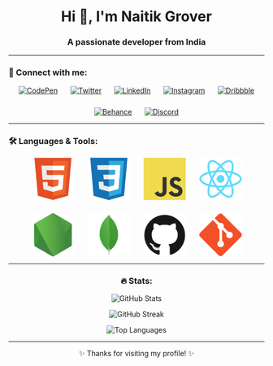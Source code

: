 <h1 align="center">Hi 👋, I'm Naitik Grover</h1>
<h3 align="center">A passionate developer from India</h3>

---

<h3 align="left">🚀 Connect with me:</h3>
<div align="center" style="display: flex; flex-wrap: wrap; gap: 25px; justify-content: center;">
    <a href="https://codepen.io/naitik-grover" target="_blank"><img src="https://raw.githubusercontent.com/rahuldkjain/github-profile-readme-generator/master/src/images/icons/Social/codepen.svg" alt="CodePen" height="70" width="70"/></a>
    <a href="https://twitter.com/naitikgrover" target="_blank"><img src="https://raw.githubusercontent.com/rahuldkjain/github-profile-readme-generator/master/src/images/icons/Social/twitter.svg" alt="Twitter" height="70" width="70"/></a>
    <a href="https://linkedin.com/in/naitik-grover-506632350" target="_blank"><img src="https://raw.githubusercontent.com/rahuldkjain/github-profile-readme-generator/master/src/images/icons/Social/linked-in-alt.svg" alt="LinkedIn" height="70" width="70"/></a>
    <a href="https://instagram.com/hunterx.dev" target="_blank"><img src="https://raw.githubusercontent.com/rahuldkjain/github-profile-readme-generator/master/src/images/icons/Social/instagram.svg" alt="Instagram" height="70" width="70"/></a>
    <a href="https://dribbble.com/naitikgrover" target="_blank"><img src="https://raw.githubusercontent.com/rahuldkjain/github-profile-readme-generator/master/src/images/icons/Social/dribbble.svg" alt="Dribbble" height="70" width="70"/></a>
    <a href="https://www.behance.net/naitikgrover" target="_blank"><img src="https://raw.githubusercontent.com/rahuldkjain/github-profile-readme-generator/master/src/images/icons/Social/behance.svg" alt="Behance" height="70" width="70"/></a>
    <a href="https://discord.gg/EK4V8ntZ2x" target="_blank"><img src="https://raw.githubusercontent.com/rahuldkjain/github-profile-readme-generator/master/src/images/icons/Social/discord.svg" alt="Discord" height="70" width="70"/></a>
</div>

---

<h3 align="left">🛠️ Languages & Tools:</h3>
<div align="center" style="display: flex; flex-wrap: wrap; gap: 25px; justify-content: center;">
    <img src="https://raw.githubusercontent.com/devicons/devicon/master/icons/html5/html5-original.svg" alt="HTML" width="85" height="85"/>
    <img src="https://raw.githubusercontent.com/devicons/devicon/master/icons/css3/css3-original.svg" alt="CSS" width="85" height="85"/>
    <img src="https://raw.githubusercontent.com/devicons/devicon/master/icons/javascript/javascript-original.svg" alt="JavaScript" width="85" height="85"/>
    <img src="https://raw.githubusercontent.com/devicons/devicon/master/icons/react/react-original.svg" alt="React" width="85" height="85"/>
    <img src="https://raw.githubusercontent.com/devicons/devicon/master/icons/nodejs/nodejs-original.svg" alt="Node.js" width="85" height="85"/>
    <img src="https://raw.githubusercontent.com/devicons/devicon/master/icons/mongodb/mongodb-original.svg" alt="MongoDB" width="85" height="85"/>
    <img src="https://raw.githubusercontent.com/devicons/devicon/master/icons/github/github-original.svg" alt="GitHub" width="85" height="85"/>
    <img src="https://raw.githubusercontent.com/devicons/devicon/master/icons/git/git-original.svg" alt="Git" width="85" height="85"/>
</div>

---

<h3 align="center">🔥 Stats:</h3>
<p align="center">
    <img src="https://github-readme-stats.vercel.app/api?username=NaitikGrover&show_icons=true&theme=tokyonight" alt="GitHub Stats" width="500px"/>
</p>

<p align="center">
    <img src="https://github-readme-streak-stats.herokuapp.com/?user=NaitikGrover&theme=tokyonight" alt="GitHub Streak" width="500px"/>
</p>

<p align="center">
    <img src="https://github-readme-stats.vercel.app/api/top-langs/?username=NaitikGrover&layout=compact&theme=tokyonight" alt="Top Languages" width="500px"/>
</p>

---

<p align="center">✨ Thanks for visiting my profile! ✨</p>
